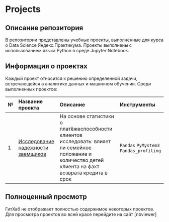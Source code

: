 # Projects 

## Описание репозитория 

В репозитории представлены учебные проекты, выполненные для курса о Data Science Яндекс.Практикума. Проекты выполнены с использованием языка Python в среде Jupyter Notebook.

## Информация о проектах

Каждый проект относится к решению определенной задачи, встречающейся в аналитике данных и машинном обучении. Среди выполненных проектов:

| № | Название проекта | Описание | Инструменты |
|:- | :--------------- | :------- | :---------- |
| 1 | [Исследование надежности заемщиков](01_banks_borrowers) | На основе статистики о платёжеспособности клиентов исследовать: влияет ли семейное положение и количество детей клиента на факт возврата кредита в срок | `Pandas` `PyMystem3` `Pandas_profiling` |


## Полноценный просмотр
ГитХаб не отображает полностью содержимое некоторых проектов. Для просмотра проектов во всей красе перейдите на сайт [nbviewer]